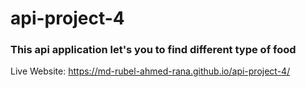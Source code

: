 # api-project-4
### This api application let's you to find different type of food
Live Website: https://md-rubel-ahmed-rana.github.io/api-project-4/
